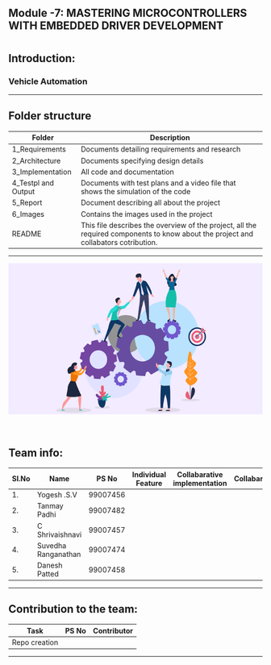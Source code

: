 ## Module -7: MASTERING MICROCONTROLLERS WITH EMBEDDED DRIVER DEVELOPMENT
#
#
## Introduction: ##
### Vehicle Automation
-------------------------------------------------------------------
## Folder structure ##
| Folder | Description|
| --- | --- |
| 1_Requirements | Documents detailing requirements and research |
| 2_Architecture | Documents specifying design details |
| 3_Implementation | All code and documentation |
| 4_Testpl and Output | Documents with test plans and a video file that shows the simulation of the code |
| 5_Report | Document describing all about the project |
| 6_Images | Contains the images used in the project |
| README| This file describes the overview of the project, all the required components to know about the project and collabators cotribution. |


---------------------------------------------------------------------------------
<p align="center">
  <img width = 720 height= 300 src="https://github.com/tanmaypadhi08/MMC-APRIL22-TEAM2-VEHICLEAUTOMATION/blob/d0f74dd8b96382b8511aae83681ad3a071abb2e7/Images/ream.png">
</p> <br>

## Team info:

|Sl.No|     Name         |PS No      | Individual Feature                        | Collabarative implementation | Collabarator     |           
| --- | ---------------- | :-------: | ---------------------------------------------- | ----------------------------- | ---------------- | 
| 1. | Yogesh .S.V       | 99007456 |                            |                            |        | 
| 2. | Tanmay Padhi       | 99007482 |                            |                            |        |
| 3. | C Shrivaishnavi      | 99007457 |                            |                            |        |
| 4. | Suvedha Ranganathan       | 99007474 |                            |                            |        |
| 5. | Danesh Patted       | 99007458 |                            |                            |        |

--------------------------------------------------------------------
## Contribution to the team: ##
|           Task          |PS No     |                Contributor             |       
| ----------------------- | -------- | ------------------------------------------- | 
| Repo creation           |          |                                             |
-----------------------------------------------------------------------------------------------------------------------------------------------------------------------

